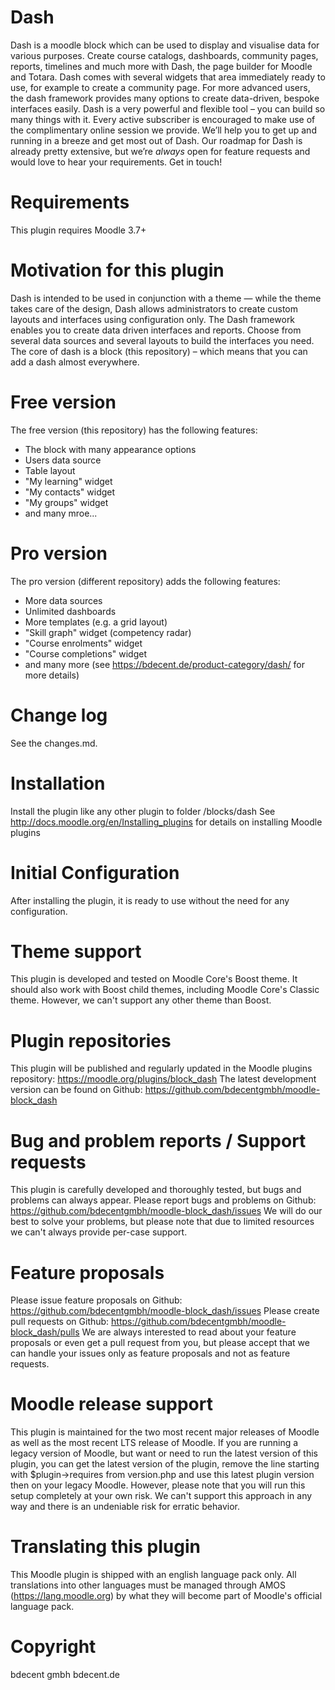 # Dash
Dash is a moodle block which can be used to display and visualise data for various purposes. Create course catalogs, dashboards, community pages, reports, timelines and much more with Dash, the page builder for Moodle and Totara. Dash comes with several widgets that area immediately ready to use, for example to create a community page. For more advanced users, the dash framework provides many options to create data-driven, bespoke interfaces easily.
Dash is a very powerful and flexible tool – you can build so many things with it. Every active subscriber is encouraged to make use of the complimentary online session we provide. We’ll help you to get up and running in a breeze and get most out of Dash. Our roadmap for Dash is already pretty extensive, but we’re *always* open for feature requests and would love to hear your requirements. Get in touch!

# Requirements
This plugin requires Moodle 3.7+

# Motivation for this plugin
Dash is intended to be used in conjunction with a theme — while the theme takes care of the design, Dash allows administrators to create custom layouts and interfaces using configuration only. The Dash framework enables you to create data driven interfaces and reports. Choose from several data sources and several layouts to build the interfaces you need. The core of dash is a block (this repository) – which means that you can add a dash almost everywhere. 

# Free version
The free version (this repository) has the following features:
- The block with many appearance options
- Users data source
- Table layout
- "My learning" widget
- "My contacts" widget
- "My groups" widget
- and many mroe...

# Pro version
The pro version (different repository) adds the following features:
- More data sources
- Unlimited dashboards 
- More templates (e.g. a grid layout)
- "Skill graph" widget (competency radar)
- "Course enrolments" widget
- "Course completions" widget
- and many more (see https://bdecent.de/product-category/dash/ for more details)

# Change log
See the changes.md.

# Installation
Install the plugin like any other plugin to folder /blocks/dash
See http://docs.moodle.org/en/Installing_plugins for details on installing Moodle plugins

# Initial Configuration
After installing the plugin, it is ready to use without the need for any configuration.

# Theme support
This plugin is developed and tested on Moodle Core's Boost theme. It should also work with Boost child themes, including Moodle Core's Classic theme. However, we can't support any other theme than Boost.

# Plugin repositories
This plugin will be published and regularly updated in the Moodle plugins repository: https://moodle.org/plugins/block_dash
The latest development version can be found on Github: https://github.com/bdecentgmbh/moodle-block_dash

# Bug and problem reports / Support requests
This plugin is carefully developed and thoroughly tested, but bugs and problems can always appear.
Please report bugs and problems on Github: https://github.com/bdecentgmbh/moodle-block_dash/issues
We will do our best to solve your problems, but please note that due to limited resources we can't always provide per-case support.

# Feature proposals
Please issue feature proposals on Github: https://github.com/bdecentgmbh/moodle-block_dash/issues
Please create pull requests on Github: https://github.com/bdecentgmbh/moodle-block_dash/pulls
We are always interested to read about your feature proposals or even get a pull request from you, but please accept that we can handle your issues only as feature proposals and not as feature requests.

# Moodle release support
This plugin is maintained for the two most recent major releases of Moodle as well as the most recent LTS release of Moodle.
If you are running a legacy version of Moodle, but want or need to run the latest version of this plugin, you can get the latest version of the plugin, remove the line starting with $plugin->requires from version.php and use this latest plugin version then on your legacy Moodle. However, please note that you will run this setup completely at your own risk. We can't support this approach in any way and there is an undeniable risk for erratic behavior.

# Translating this plugin
This Moodle plugin is shipped with an english language pack only. All translations into other languages must be managed through AMOS (https://lang.moodle.org) by what they will become part of Moodle's official language pack.

# Copyright
bdecent gmbh 
bdecent.de
